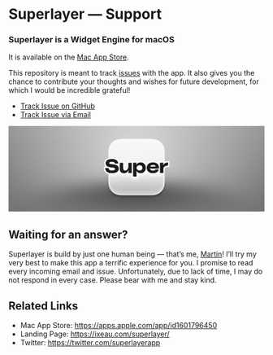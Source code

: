 # Superlayer — Support

### Superlayer is a Widget Engine for macOS

It is available on the [Mac App Store](https://apps.apple.com/app/id1601796450).

This repository is meant to track [issues](https://github.com/martinlexow/superlayer-support/issues) with the app. It also gives you the chance to contribute your thoughts and wishes for future development, for which I would be incredible grateful!

- [Track Issue on GitHub](https://github.com/martinlexow/superlayer-support/issues)
- [Track Issue via Email](mailto:mail@superlayer.app)

![](superlayer-header.png)

## Waiting for an answer?
Superlayer is build by just one human being — that’s me, [Martin](https://twitter.com/martinlexow)! I’ll try my very best to make this app a terrific experience for you. I promise to read every incoming email and issue. Unfortunately, due to lack of time, I may do not respond in every case. Please bear with me and stay kind.

## Related Links

- Mac App Store: https://apps.apple.com/app/id1601796450
- Landing Page: https://ixeau.com/superlayer/
- Twitter: https://twitter.com/superlayerapp
